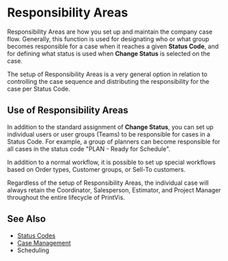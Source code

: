 # Responsibility Areas
Responsibility Areas are how you set up and maintain the company case flow.  Generally, this function is used for designating who or what group becomes responsible for a case when it reaches a given **Status Code**, and for defining what status is used when **Change Status** is selected on the case. 

The setup of Responsibility Areas is a very general option in relation to controlling the case sequence and distributing the responsibility for the case per Status Code.

## Use of Responsibility Areas
In addition to the standard assignment of **Change Status**, you can set up individual users or user groups (Teams) to be responsible for cases in a Status Code.  For example, a group of planners can become responsible for all cases in the status code "PLAN - Ready for Schedule".

In addition to a normal workflow, it is possible to set up special workflows based on Order types, Customer groups, or Sell-To customers.

Regardless of the setup of Responsibility Areas, the individual case will always retain the Coordinator, Salesperson, Estimator, and Project Manager throughout the entire lifecycle of PrintVis.

## See Also

- <a href="../pvsstatuscode/" target="_self">Status Codes</a>
- <a href="../pvscasemanagement/" target="_self">Case Management</a>
- Scheduling

